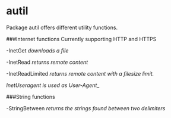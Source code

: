 autil
=====

Package autil offers different utility functions.

###Internet functions
Currently supporting HTTP and HTTPS

-InetGet	_downloads a file_

-InetRead	_returns remote content_

-InetReadLimited	_returns remote content with a filesize limit._	


_InetUseragent is used as User-Agent__

###String functions

-StringBetween	_returns the strings found between two delimiters_
